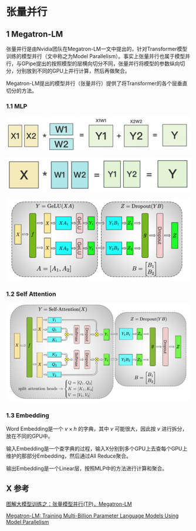 # 张量并行


## 1 Megatron-LM

张量并行是由Nvidia团队在Megatron-LM一文中提出的，针对Transformer模型训练的模型并行（文中称之为Model Parallelism）。事实上张量并行也属于模型并行，与GPipe提出的按照模型的层横向切分不同，张量并行将模型的参数纵向切分，分别放到不同的GPU上并行计算，然后再做聚合。

Megatron-LM提出的模型并行（张量并行）提供了将Transformer的各个层垂直切分的方法。



### 1.1 MLP

![image-20250212151007439](/image-20250212151007439.png)

<img src="/image-20250212151022850.png" alt="image-20250212151022850" style="zoom:60%;" />



![image-20250212151745415](/image-20250212151745415.png)



### 1.2 Self Attention

![image-20250212151812213](/image-20250212151812213.png)



### 1.3 Embedding

Word Embedding是一个 $v \times h$ 的字典，其中 $v$ 可能很大，因此按 $v$ 进行拆分，放在不同的GPU中。

输入Embedding是一个查字典的过程，输入X分别到多个GPU上去查每个GPU上维护的那部分Embedding，然后通过All Reduce聚合。

输出Embedding是一个Linear层，按照MLP中的方法进行计算和聚合。





## X 参考

[图解大模型训练之：张量模型并行(TP)，Megatron-LM](https://zhuanlan.zhihu.com/p/622212228)

[Megatron-LM: Training Multi-Billion Parameter Language Models Using Model Parallelism](https://arxiv.org/abs/1909.08053)

